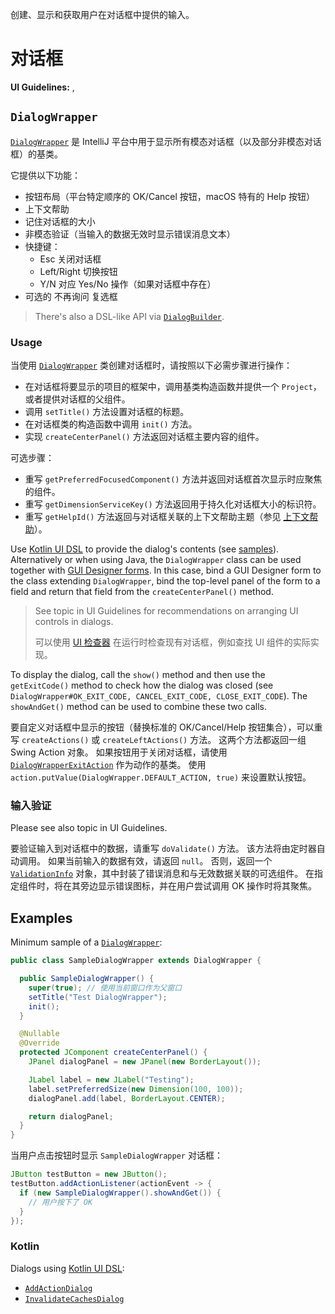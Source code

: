 <!-- Copyright 2000-2024 JetBrains s.r.o. and contributors. Use of this source code is governed by the Apache 2.0 license. -->

<link-summary>创建、显示和获取用户在对话框中提供的输入。</link-summary>

# 对话框

<tldr>

**UI Guidelines:** [](layout.md), [](validation_errors.md)

</tldr>

## `DialogWrapper`

[`DialogWrapper`](%gh-ic%/platform/platform-api/src/com/intellij/openapi/ui/DialogWrapper.java) 是 IntelliJ 平台中用于显示所有模态对话框（以及部分非模态对话框）的基类。

它提供以下功能：

* 按钮布局（平台特定顺序的 <control>OK</control>/<control>Cancel</control> 按钮，macOS 特有的 <control>Help</control> 按钮）
* 上下文帮助
* 记住对话框的大小
* 非模态验证（当输入的数据无效时显示错误消息文本）
* 快捷键：
  * <shortcut>Esc</shortcut> 关闭对话框
  * <shortcut>Left/Right</shortcut> 切换按钮
  * <shortcut>Y</shortcut>/<shortcut>N</shortcut> 对应 <control>Yes</control>/<control>No</control> 操作（如果对话框中存在）
* 可选的 <control>不再询问</control> 复选框

> There's also a DSL-like API via [`DialogBuilder`](%gh-ic%/platform/platform-api/src/com/intellij/openapi/ui/DialogBuilder.java).

### Usage

当使用 [`DialogWrapper`](%gh-ic%/platform/platform-api/src/com/intellij/openapi/ui/DialogWrapper.java) 类创建对话框时，请按照以下必需步骤进行操作：

* 在对话框将要显示的项目的框架中，调用基类构造函数并提供一个 `Project`，或者提供对话框的父组件。
* 调用 `setTitle()` 方法设置对话框的标题。
* 在对话框类的构造函数中调用 `init()` 方法。
* 实现 `createCenterPanel()` 方法返回对话框主要内容的组件。

可选步骤：

* 重写 `getPreferredFocusedComponent()` 方法并返回对话框首次显示时应聚焦的组件。
* 重写 `getDimensionServiceKey()` 方法返回用于持久化对话框大小的标识符。
* 重写 `getHelpId()` 方法返回与对话框关联的上下文帮助主题（参见 [上下文帮助](ide_infrastructure.md#context-help)）。

Use [Kotlin UI DSL](kotlin_ui_dsl_version_2.md) to provide the dialog's contents (see [samples](#kotlin)).
Alternatively or when using Java, the `DialogWrapper` class can be used together with [GUI Designer forms](https://www.jetbrains.com/help/idea/gui-designer-basics.html).
In this case, bind a GUI Designer form to the class extending `DialogWrapper`, bind the top-level panel of the form to a field and return that field from the `createCenterPanel()` method.

> See [](layout.md) topic in UI Guidelines for recommendations on arranging UI controls in dialogs.
>
> 可以使用 [UI 检查器](internal_ui_inspector.md) 在运行时检查现有对话框，例如查找 UI 组件的实际实现。

To display the dialog, call the `show()` method and then use the `getExitCode()` method to check how the dialog was closed (see `DialogWrapper#OK_EXIT_CODE, CANCEL_EXIT_CODE, CLOSE_EXIT_CODE`).
The `showAndGet()` method can be used to combine these two calls.

要自定义对话框中显示的按钮（替换标准的 <control>OK</control>/<control>Cancel</control>/<control>Help</control> 按钮集合），可以重写 `createActions()` 或 `createLeftActions()` 方法。
这两个方法都返回一组 Swing Action 对象。
如果按钮用于关闭对话框，请使用 [`DialogWrapperExitAction`](%gh-ic%/platform/platform-api/src/com/intellij/openapi/ui/DialogWrapper.java) 作为动作的基类。
使用 `action.putValue(DialogWrapper.DEFAULT_ACTION, true)` 来设置默认按钮。

### 输入验证

Please see also [](validation_errors.md) topic in UI Guidelines.

要验证输入到对话框中的数据，请重写 `doValidate()` 方法。
该方法将由定时器自动调用。
如果当前输入的数据有效，请返回 `null`。
否则，返回一个 [`ValidationInfo`](%gh-ic%/platform/ide-core/src/com/intellij/openapi/ui/ValidationInfo.java) 对象，其中封装了错误消息和与无效数据关联的可选组件。
在指定组件时，将在其旁边显示错误图标，并在用户尝试调用 <control>OK</control> 操作时将其聚焦。

## Examples

Minimum sample of a [`DialogWrapper`](%gh-ic%/platform/platform-api/src/com/intellij/openapi/ui/DialogWrapper.java):

```java
public class SampleDialogWrapper extends DialogWrapper {

  public SampleDialogWrapper() {
    super(true); // 使用当前窗口作为父窗口
    setTitle("Test DialogWrapper");
    init();
  }

  @Nullable
  @Override
  protected JComponent createCenterPanel() {
    JPanel dialogPanel = new JPanel(new BorderLayout());

    JLabel label = new JLabel("Testing");
    label.setPreferredSize(new Dimension(100, 100));
    dialogPanel.add(label, BorderLayout.CENTER);

    return dialogPanel;
  }
}
```

当用户点击按钮时显示 `SampleDialogWrapper` 对话框：

```java
JButton testButton = new JButton();
testButton.addActionListener(actionEvent -> {
  if (new SampleDialogWrapper().showAndGet()) {
    // 用户按下了 OK
  }
});
```

### Kotlin

Dialogs using [Kotlin UI DSL](kotlin_ui_dsl_version_2.md):

- [`AddActionDialog`](%gh-ic%/platform/platform-impl/src/com/intellij/ide/ui/customization/AddActionDialog.kt)
- [`InvalidateCachesDialog`](%gh-ic%/platform/platform-impl/src/com/intellij/ide/actions/InvalidateCachesDialog.kt)
